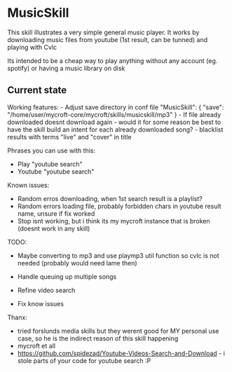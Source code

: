 # MusicSkill

This skill illustrates a very simple general music player.  It works by downloading
music files from youtube (1st result, can be tunned) and playing with Cvlc

Its intended to be a cheap way to play anything without any account (eg. spotify) or having a music library on disk

## Current state

Working features:
    - Adjust save directory in conf file
          "MusicSkill": {
            "save": "/home/user/mycroft-core/mycroft/skills/musicskill/mp3"
            }
    - If file already downloaded doesnt download again
        - would it for some reason be best to have the skill build an intent for each already downloaded song?
    - blacklist results with terms "live" and "cover" in title

Phrases you can use with this:
   - Play "youtube search"
   - Youtube "youtube search"

Known issues:
 - Random erros downloading, when 1st search result is a playlist?
 - Random errors loading file, probably forbidden chars in youtube result name, unsure if fix worked
 - Stop isnt working, but i think its my mycroft instance that is broken (doesnt work in any skill)

TODO:
 - Maybe converting to mp3 and use playmp3 util function so cvlc is not needed (probably would need lame then)
 - Handle queuing up multiple songs
 - Refine video search

 - Fix know issues

Thanx:
 - tried forslunds media skills but they werent good for MY personal use case, so he is the indirect reason of this skill happening
 - mycroft et all
 - https://github.com/spidezad/Youtube-Videos-Search-and-Download  - i stole parts of your code for youtube search :P